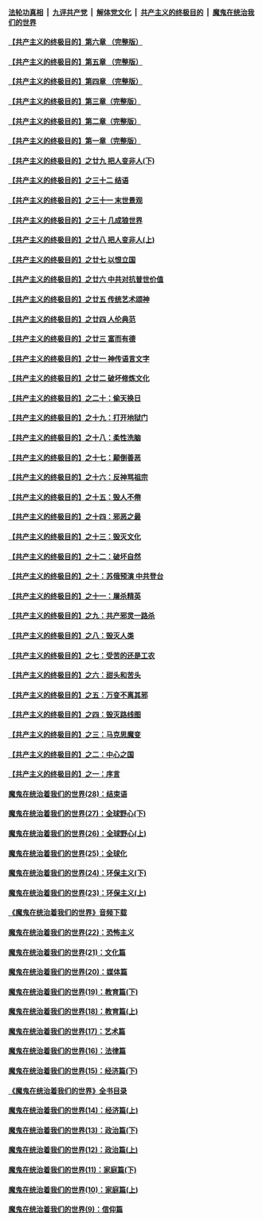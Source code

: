 ####  [法轮功真相](../../../../basic/blob/master/README.md?t=02052013) &nbsp;|&nbsp; [九评共产党](../../../../9ping.md/blob/master/README.md?t=02052013) &nbsp;|&nbsp; [解体党文化](../../../../jtdwh.md/blob/master/README.md?t=02052013)  &nbsp;|&nbsp; [共产主义的终极目的](../../../../gczydzjmd.md/blob/master/README.md?t=02052013) &nbsp;|&nbsp; [魔鬼在统治我们的世界](../../../../mgztzwmdsj.md/blob/master/README.md?t=02052013) 

#### [【共产主义的终极目的】第六章 （完整版）](../pages/nsc422/n11428913.md?t=02052013) 

#### [【共产主义的终极目的】第五章 （完整版）](../pages/nsc422/n11428912.md?t=02052013) 

#### [【共产主义的终极目的】第四章 （完整版）](../pages/nsc422/n11428907.md?t=02052013) 

#### [【共产主义的终极目的】第三章（完整版）](../pages/nsc422/n11428848.md?t=02052013) 

#### [【共产主义的终极目的】第二章（完整版）](../pages/nsc422/n11428831.md?t=02052013) 

#### [【共产主义的终极目的】第一章（完整版）](../pages/nsc422/n11417651.md?t=02052013) 

#### [【共产主义的终极目的】之廿九 把人变非人(下)](../pages/nsc422/n11344140.md?t=02052013) 

#### [【共产主义的终极目的】之三十二 结语](../pages/nsc422/n11360535.md?t=02052013) 

#### [【共产主义的终极目的】之三十一 末世景观](../pages/nsc422/n11351129.md?t=02052013) 

#### [【共产主义的终极目的】之三十 几成狼世界](../pages/nsc422/n11348280.md?t=02052013) 

#### [【共产主义的终极目的】之廿八 把人变非人(上)](../pages/nsc422/n11340492.md?t=02052013) 

#### [【共产主义的终极目的】之廿七 以恨立国](../pages/nsc422/n11336944.md?t=02052013) 

#### [【共产主义的终极目的】之廿六 中共对抗普世价值](../pages/nsc422/n11324785.md?t=02052013) 

#### [【共产主义的终极目的】之廿五 传统艺术颂神](../pages/nsc422/n11296396.md?t=02052013) 

#### [【共产主义的终极目的】之廿四 人伦典范](../pages/nsc422/n11296397.md?t=02052013) 

#### [【共产主义的终极目的】之廿三 富而有德](../pages/nsc422/n11283598.md?t=02052013) 

#### [【共产主义的终极目的】之廿一 神传语言文字](../pages/nsc422/n11263265.md?t=02052013) 

#### [【共产主义的终极目的】之廿二 破坏修炼文化](../pages/nsc422/n11245728.md?t=02052013) 

#### [【共产主义的终极目的】之二十：偷天换日](../pages/nsc422/n11238846.md?t=02052013) 

#### [【共产主义的终极目的】之十九：打开地狱门](../pages/nsc422/n11206376.md?t=02052013) 

#### [【共产主义的终极目的】之十八：柔性洗脑](../pages/nsc422/n11199994.md?t=02052013) 

#### [【共产主义的终极目的】之十七：颠倒善恶](../pages/nsc422/n11179782.md?t=02052013) 

#### [【共产主义的终极目的】之十六：反神骂祖宗](../pages/nsc422/n11166798.md?t=02052013) 

#### [【共产主义的终极目的】之十五：毁人不倦](../pages/nsc422/n11166792.md?t=02052013) 

#### [【共产主义的终极目的】之十四：邪恶之最](../pages/nsc422/n11150249.md?t=02052013) 

#### [【共产主义的终极目的】之十三：毁灭文化](../pages/nsc422/n11135227.md?t=02052013) 

#### [【共产主义的终极目的】之十二：破坏自然](../pages/nsc422/n11135214.md?t=02052013) 

#### [【共产主义的终极目的】之十：苏俄预演 中共登台](../pages/nsc422/n11118424.md?t=02052013) 

#### [【共产主义的终极目的】之十一：屠杀精英](../pages/nsc422/n11118442.md?t=02052013) 

#### [【共产主义的终极目的】之九：共产邪灵一路杀](../pages/nsc422/n11114139.md?t=02052013) 

#### [【共产主义的终极目的】之八：毁灭人类](../pages/nsc422/n11108503.md?t=02052013) 

#### [【共产主义的终极目的】之七：受苦的还是工农](../pages/nsc422/n11101809.md?t=02052013) 

#### [【共产主义的终极目的】之六：甜头和苦头](../pages/nsc422/n11096971.md?t=02052013) 

#### [【共产主义的终极目的】之五：万变不离其邪](../pages/nsc422/n11091285.md?t=02052013) 

#### [【共产主义的终极目的】之四：毁灭路线图](../pages/nsc422/n11086284.md?t=02052013) 

#### [【共产主义的终极目的】之三：马克思魔变](../pages/nsc422/n11061941.md?t=02052013) 

#### [【共产主义的终极目的】之二：中心之国](../pages/nsc422/n11047728.md?t=02052013) 

#### [【共产主义的终极目的】之一：序言](../pages/nsc422/n11086077.md?t=02052013) 

#### [魔鬼在统治着我们的世界(28)：结束语](../pages/nsc422/n10936246.md?t=02052013) 

#### [魔鬼在统治着我们的世界(27)：全球野心(下)](../pages/nsc422/n10928319.md?t=02052013) 

#### [魔鬼在统治着我们的世界(26)：全球野心(上)](../pages/nsc422/n10900318.md?t=02052013) 

#### [魔鬼在统治着我们的世界(25)：全球化](../pages/nsc422/n10788205.md?t=02052013) 

#### [魔鬼在统治着我们的世界(24)：环保主义(下)](../pages/nsc422/n10695307.md?t=02052013) 

#### [魔鬼在统治着我们的世界(23)：环保主义(上)](../pages/nsc422/n10688613.md?t=02052013) 

#### [《魔鬼在统治着我们的世界》音频下载](../pages/nsc422/n10635553.md?t=02052013) 

#### [魔鬼在统治着我们的世界(22)：恐怖主义](../pages/nsc422/n10614727.md?t=02052013) 

#### [魔鬼在统治着我们的世界(21)：文化篇](../pages/nsc422/n10597706.md?t=02052013) 

#### [魔鬼在统治着我们的世界(20)：媒体篇](../pages/nsc422/n10586579.md?t=02052013) 

#### [魔鬼在统治着我们的世界(19)：教育篇(下)](../pages/nsc422/n10564808.md?t=02052013) 

#### [魔鬼在统治着我们的世界(18)：教育篇(上)](../pages/nsc422/n10526970.md?t=02052013) 

#### [魔鬼在统治着我们的世界(17)：艺术篇](../pages/nsc422/n10499093.md?t=02052013) 

#### [魔鬼在统治着我们的世界(16)：法律篇](../pages/nsc422/n10485969.md?t=02052013) 

#### [魔鬼在统治着我们的世界(15)：经济篇(下)](../pages/nsc422/n10469975.md?t=02052013) 

#### [《魔鬼在统治着我们的世界》全书目录](../pages/nsc422/n10464261.md?t=02052013) 

#### [魔鬼在统治着我们的世界(14)：经济篇(上)](../pages/nsc422/n10457370.md?t=02052013) 

#### [魔鬼在统治着我们的世界(13)：政治篇(下)](../pages/nsc422/n10448270.md?t=02052013) 

#### [魔鬼在统治着我们的世界(12)：政治篇(上)](../pages/nsc422/n10444576.md?t=02052013) 

#### [魔鬼在统治着我们的世界(11)：家庭篇(下)](../pages/nsc422/n10440961.md?t=02052013) 

#### [魔鬼在统治着我们的世界(10)：家庭篇(上)](../pages/nsc422/n10435448.md?t=02052013) 

#### [魔鬼在统治着我们的世界(9)：信仰篇](../pages/nsc422/n10432159.md?t=02052013) 

